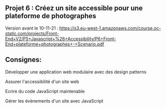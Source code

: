 ## Projet 6 : Créez un site accessible pour une plateforme de photographes

Version avant le 10-11-21 : https://s3.eu-west-1.amazonaws.com/course.oc-static.com/projects/Front-End+V2/P5+Javascript+%26+Accessibility/P6+Front-End+plateforme+photographes+-+Scenario.pdf

## Consignes:

Développer une application web modulaire avec des design patterns

Assurer l'accessibilité d'un site web

Ecrire du code JavaScript maintenable

Gérer les évènements d'un site avec JavaScript
